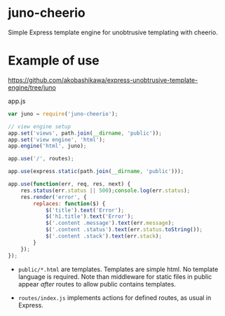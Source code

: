 # juno-cheerio
Simple Express template engine for unobtrusive templating with cheerio.

# Example of use
https://github.com/akobashikawa/express-unobtrusive-template-engine/tree/juno

app.js
```javascript
var juno = require('juno-cheerio');

// view engine setup
app.set('views', path.join(__dirname, 'public'));
app.set('view engine', 'html');
app.engine('html', juno);

app.use('/', routes);

app.use(express.static(path.join(__dirname, 'public')));

app.use(function(err, req, res, next) {
    res.status(err.status || 500);console.log(err.status);
    res.render('error', {
        replaces: function($) {
            $('title').text('Error');
            $('h1.title').text('Error');
            $('.content .message').text(err.message);
            $('.content .status').text(err.status.toString());
            $('.content .stack').text(err.stack);
        }
    });
});

```

- ```public/*.html``` are templates. Templates are simple html. No template language is required. Note than middleware for static files in public appear *after* routes to allow public contains templates.

- ```routes/index.js``` implements actions for defined routes, as usual in Express.
